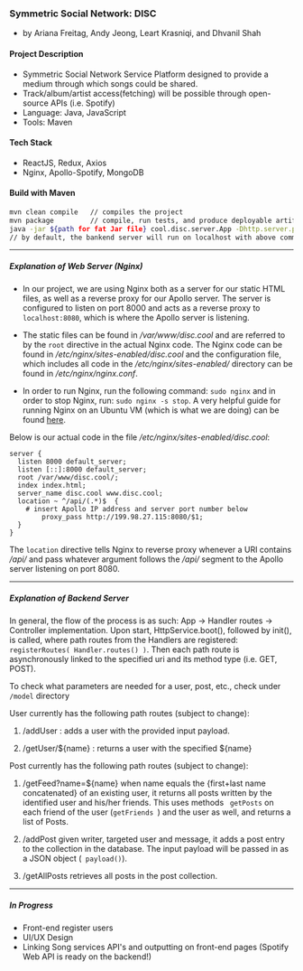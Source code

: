### Symmetric Social Network: DISC
- by Ariana Freitag, Andy Jeong, Leart Krasniqi, and Dhvanil Shah

#### Project Description
- Symmetric Social Network Service Platform designed to provide a medium through which songs could be shared. 
- Track/album/artist access(fetching) will be possible through open-source APIs (i.e. Spotify)
- Language: Java, JavaScript
- Tools: Maven

#### Tech Stack
- ReactJS, Redux, Axios
- Nginx, Apollo-Spotify, MongoDB

#### Build with Maven
```bash
mvn clean compile   // compiles the project
mvn package         // compile, run tests, and produce deployable artifact (fat .jar)
java -jar ${path for fat Jar file} cool.disc.server.App -Dhttp.server.port=${port} // specify path and port address
// by default, the bankend server will run on localhost with above command
```
********
##### Explanation of Web Server (Nginx)
- In our project, we are using Nginx both as a server for our static HTML files, as well as a reverse proxy for our Apollo server. The server is configured to listen on port 8000 and acts as a reverse proxy to `localhost:8080`, which is where the Apollo server is listening.  

- The static files can be found in */var/www/disc.cool* and are referred to by the `root` directive in the actual Nginx code.  The Nginx code can be found in */etc/nginx/sites-enabled/disc.cool* and the configuration file, which includes all code in the */etc/nginx/sites-enabled/* directory can be found in */etc/nginx/nginx.conf*.  

- In order to run Nginx, run the following command: `sudo nginx` and in order to stop Nginx, run: `sudo nginx -s stop`.  A very helpful guide for running Nginx on an Ubuntu VM (which is what we are doing) can be found [here](https://medium.com/@jgefroh/a-guide-to-using-nginx-for-static-websites-d96a9d034940?fbclid=IwAR2HYBfjMCbsoSDHM9SHxzrMWqOVn5nwLl1OegxakSP9Sp2OR5fa6gj9msw).

Below is our actual code in the file */etc/nginx/sites-enabled/disc.cool*:
```
server {
  listen 8000 default_server;
  listen [::]:8000 default_server;
  root /var/www/disc.cool/;
  index index.html;
  server_name disc.cool www.disc.cool;
  location ~ ^/api/(.*)$  {
	# insert Apollo IP address and server port number below
    	proxy_pass http://199.98.27.115:8080/$1;
  }
}
```
The `location` directive tells Nginx to reverse proxy whenever a URI contains */api/* and pass whatever argument follows the */api/* segment to the Apollo server listening on port 8080.

********
##### Explanation of Backend Server
In general, the flow of the process is as such:
App -> Handler routes -> Controller implementation. Upon start, HttpService.boot(), followed by init(), is called, where path routes from the Handlers are registered: ```registerRoutes( Handler.routes() )```. Then each path route is asynchronously linked to the specified uri and its method type (i.e. GET, POST). 

To check what parameters are needed for a user, post, etc., check under ```/model``` directory

User currently has the following path routes (subject to change):
  1) /addUser : adds a user with the provided input payload. 
  
  2) /getUser/${name} : returns a user with the specified ${name}

Post currently has the following path routes (subject to change): 
  1) /getFeed?name=${name}
  when name equals the {first+last name concatenated} of an existing user, it returns all posts written by the identified user and his/her friends. This uses methods ``` getPosts``` on each friend of the user (```getFriends ```) and the user as well, and returns a list of Posts.
  
  2) /addPost
  given writer, targeted user and message, it adds a post entry to the collection in the database. The input payload will be passed in as a JSON object (``` payload()```). 
  
  3) /getAllPosts
  retrieves all posts in the post collection.

********
##### In Progress
- Front-end register users
- UI/UX Design
- Linking Song services API's and outputting on front-end pages (Spotify Web API is ready on the backend!)


